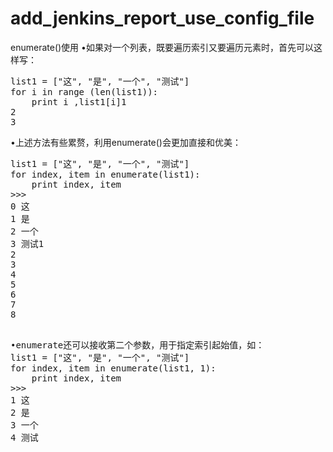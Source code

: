 # add_jenkins_report_use_config_file
enumerate()使用
•如果对一个列表，既要遍历索引又要遍历元素时，首先可以这样写：
<pre>
list1 = ["这", "是", "一个", "测试"]
for i in range (len(list1)):
    print i ,list1[i]1
2
3
</pre>
•上述方法有些累赘，利用enumerate()会更加直接和优美：
<pre>
list1 = ["这", "是", "一个", "测试"]
for index, item in enumerate(list1):
    print index, item
>>>
0 这
1 是
2 一个
3 测试1
2
3
4
5
6
7
8

</pre>
<pre>
•enumerate还可以接收第二个参数，用于指定索引起始值，如：
list1 = ["这", "是", "一个", "测试"]
for index, item in enumerate(list1, 1):
    print index, item
>>>
1 这
2 是
3 一个
4 测试
</pre>
